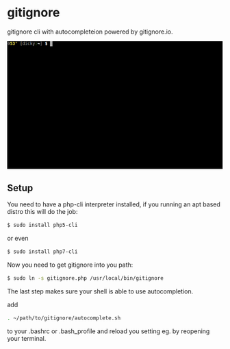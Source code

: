 # gitignore
gitignore cli with autocompleteion powered by gitignore.io.

![example screen session](example.gif)

## Setup

You need to have a php-cli interpreter installed, if you running an apt based distro this will do the job:

``` sh
$ sudo install php5-cli
```

or even

``` sh
$ sudo install php7-cli
```

Now you need to get gitignore into you path:

``` sh
$ sudo ln -s gitignore.php /usr/local/bin/gitignore
```

The last step makes sure your shell is able to use autocompletion.

add

``` sh
. ~/path/to/gitignore/autocomplete.sh
```

to your .bashrc or .bash_profile and reload you setting eg. by reopening your terminal.
